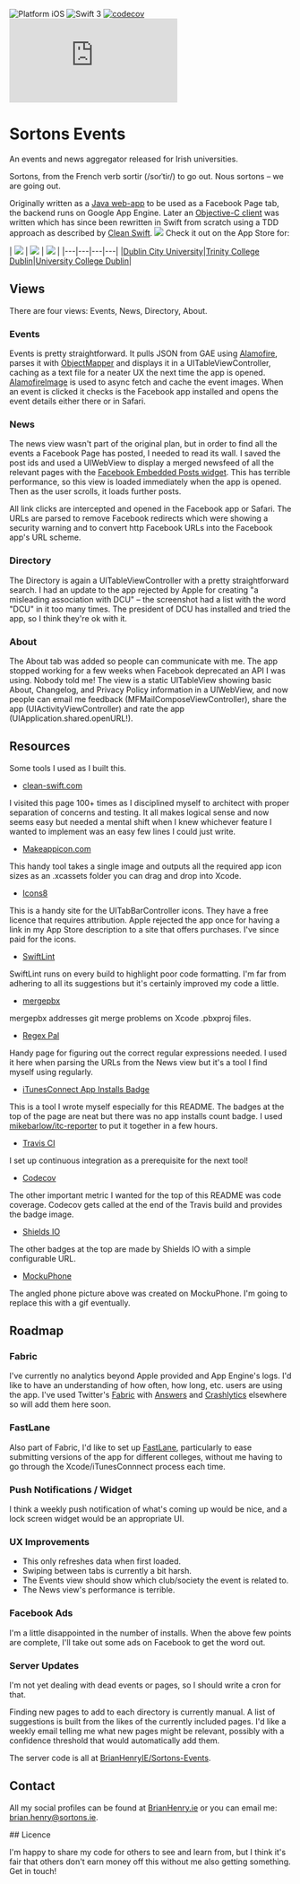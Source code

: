 ![Platform iOS](https://img.shields.io/badge/platform-iOS-yellow.svg)
![Swift 3](https://img.shields.io/badge/Swift-3-orange.svg?style=flat)
[![codecov](https://codecov.io/gh/BrianHenryIE/SortonsEvents-iOS/branch/master/graph/badge.svg)](https://codecov.io/gh/BrianHenryIE/SortonsEvents-iOS) ![App Installs](http://sortons.ie/events/github/appinstalls.php)

# Sortons Events

An events and news aggregator released for Irish universities.

Sortons, from the French verb sortir (/soɾˈtiɾ/) to go out. Nous sortons – we are going out.

Originally written as a [Java web-app](https://github.com/BrianHenryIE/Sortons-Events) to be used as a Facebook Page tab, the backend runs on Google App Engine. Later an [Objective-C client](https://github.com/BrianHenryIE/SortonsEvents-iOS/tree/52227492fc7abce797a3b009a13ccbd471f40457/SortonsEvents) was written which has since been rewritten in Swift from scratch using a TDD approach as described by [Clean Swift](http://clean-swift.com/).
![](http://www.sortons.ie/events/github/sortonseventsiphonerender.png)
Check it out on the App Store for:

| [![](http://www.sortons.ie/events/github/dublincityuniversity.png)](https://itunes.apple.com/ie/app/fomo-dcu/id1037323967?mt=8) | [![](http://www.sortons.ie/events/github/trinitycollegedublin.png)](https://itunes.apple.com/ie/app/fomo-tcd/id1035135187?mt=8)  |  [![](http://www.sortons.ie/events/github/universitycollegedublin.png)](https://itunes.apple.com/ie/app/fomo-ucd/id977641745?mt=8) |
|---|---|---|---|
|[Dublin City University](https://itunes.apple.com/ie/app/fomo-dcu/id1037323967?mt=8)|[Trinity College Dublin](https://itunes.apple.com/ie/app/fomo-tcd/id1035135187?mt=8)|[University College Dublin](https://itunes.apple.com/ie/app/fomo-ucd/id977641745?mt=8)|

## Views

There are four views: Events, News, Directory, About.

### Events

Events is pretty straightforward. It pulls JSON from GAE using [Alamofire](https://github.com/Alamofire/Alamofire), parses it with [ObjectMapper](https://github.com/Hearst-DD/ObjectMapper) and displays it in a UITableViewController, caching as a text file for a neater UX the next time the app is opened. [AlamofireImage](https://github.com/Alamofire/AlamofireImage) is used to async fetch and cache the event images. When an event is clicked it checks is the Facebook app installed and opens the event details either there or in Safari.

### News

The news view wasn't part of the original plan, but in order to find all the events a Facebook Page has posted, I needed to read its wall. I saved the post ids and used a UIWebView to display a merged newsfeed of all the relevant pages with the [Facebook Embedded Posts widget](https://developers.facebook.com/docs/plugins/embedded-posts). This has terrible performance, so this view is loaded immediately when the app is opened. Then as the user scrolls, it loads further posts.

All link clicks are intercepted and opened in the Facebook app or Safari. The URLs are parsed to remove Facebook redirects which were showing a security warning and to convert http Facebook URLs into the Facebook app's URL scheme.

### Directory

The Directory is again a UITableViewController with a pretty straightforward search. I had an update to the app rejected by Apple for creating "a misleading association with DCU" – the screenshot had a list with the word "DCU" in it too many times. The president of DCU has installed and tried the app, so I think they're ok with it.

### About

The About tab was added so people can communicate with me. The app stopped working for a few weeks when Facebook deprecated an API I was using. Nobody told me! The view is a static UITableView showing basic About, Changelog, and Privacy Policy information in a UIWebView, and now people can email me feedback (MFMailComposeViewController), share the app (UIActivityViewController) and rate the app (UIApplication.shared.openURL!).

## Resources 

Some tools I used as I built this.

* [clean-swift.com](http://clean-swift.com/)

I visited this page 100+ times as I disciplined myself to architect with proper separation of concerns and testing. It all makes logical sense and now seems easy but needed a mental shift when I knew whichever feature I wanted to implement was an easy few lines I could just write.

* [Makeappicon.com](https://makeappicon.com/)

This handy tool takes a single image and outputs all the required app icon sizes as an .xcassets folder you can drag and drop into Xcode.

* [Icons8](https://icons8.com/)

This is a handy site for the UITabBarController icons. They have a free licence that requires attribution. Apple rejected the app once for having a link in my App Store description to a site that offers purchases. I've since paid for the icons.

* [SwiftLint](https://github.com/realm/SwiftLint)

SwiftLint runs on every build to highlight poor code formatting. I'm far from adhering to all its suggestions but it's certainly improved my code a little.

* [mergepbx](https://github.com/simonwagner/mergepbx)

mergepbx addresses git merge problems on Xcode .pbxproj files.

* [Regex Pal](http://www.regexpal.com/)

Handy page for figuring out the correct regular expressions needed. I used it here when parsing the URLs from the News view but it's a tool I find myself using regularly.

* [iTunesConnect App Installs Badge](https://github.com/BrianHenryIE/iTunesConnect-App-Installs-Badge/)

This is a tool I wrote myself especially for this README. The badges at the top of the page are neat but there was no app installs count badge. I used [mikebarlow/itc-reporter](https://github.com/mikebarlow/itc-reporter) to put it together in a few hours.

* [Travis CI](https://travis-ci.org/)

I set up continuous integration as a prerequisite for the next tool!

* [Codecov](https://codecov.io/)

The other important metric I wanted for the top of this README was code coverage. Codecov gets called at the end of the Travis build and provides the badge image.

* [Shields IO](http://shields.io/)

The other badges at the top are made by Shields IO with a simple configurable URL.

* [MockuPhone](http://mockuphone.com/)

The angled phone picture above was created on MockuPhone. I'm going to replace this with a gif eventually.


## Roadmap

### Fabric
I've currently no analytics beyond Apple provided and App Engine's logs. I'd like to have an understanding of how often, how long, etc. users are using the app. I've used Twitter's [Fabric](https://fabric.io) with [Answers](https://fabric.io/kits/ios/answers) and [Crashlytics](https://fabric.io/kits/ios/crashlytics) elsewhere so will add them here soon.

### FastLane
Also part of Fabric, I'd like to set up [FastLane](https://fastlane.tools/), particularly to ease submitting versions of the app for different colleges, without me having to go through the Xcode/iTunesConnnect process each time.

### Push Notifications / Widget

I think a weekly push notification of what's coming up would be nice, and a lock screen widget would be an appropriate UI.

### UX Improvements

* This only refreshes data when first loaded. 
* Swiping between tabs is currently a bit harsh. 
* The Events view should show which club/society the event is related to. 
* The News view's performance is terrible.

### Facebook Ads

I'm a little disappointed in the number of installs. When the above few points are complete, I'll take out some ads on Facebook to get the word out.

### Server Updates

I'm not yet dealing with dead events or pages, so I should write a cron for that.

Finding new pages to add to each directory is currently manual. A list of suggestions is built from the likes of the currently included pages. I'd like a weekly email telling me what new pages might be relevant, possibly with a confidence threshold that would automatically add them.

The server code is all at [BrianHenryIE/Sortons-Events](https://github.com/BrianHenryIE/Sortons-Events). 

## Contact

All my social profiles can be found at [BrianHenry.ie](http://www.brianhenry.ie) or you can email me: [brian.henry@sortons.ie](mailto:brian.henry@sortons.ie).

## Licence

I'm happy to share my code for others to see and learn from, but I think it's fair that others don't earn money off this without me also getting something. Get in touch!

